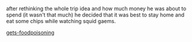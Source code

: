 after rethinking the whole trip idea and how much money he was about to spend (it wasn't that much) he decided that it was best to stay home and eat some chips while watching squid gaems.

[gets-foodpoisoning](../../waking-up/misses-flight/stays-home-eats-chips/gets-foodpoisoning.md)
